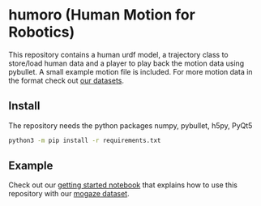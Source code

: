 # humoro (Human Motion for Robotics)
This repository contains a human urdf model, a trajectory class to store/load human data and a player to play back the motion data using pybullet. A small example motion file is included. For more motion data in the format check out [our datasets](https://github.com/PhilippJKratzer/mocap-mlr-datasets).

## Install
The repository needs the python packages numpy, pybullet, h5py, PyQt5
```bash
python3 -m pip install -r requirements.txt
```

## Example
Check out our [getting started notebook](https://github.com/PhilippJKratzer/humoro/blob/master/examples/getting_started.ipynb) that explains how to use this repository with our [mogaze dataset](https://humans-to-robots-motion.github.io/mogaze/).
